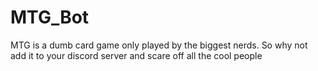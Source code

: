 # MTG_Bot

MTG is a dumb card game only played by the biggest nerds. So why not add it to your discord server and scare off all the cool people
